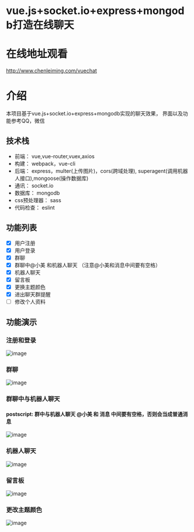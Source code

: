 # vue.js+socket.io+express+mongodb打造在线聊天
# 在线地址观看
http://www.chenleiming.com/vuechat

# 介绍
本项目基于vue.js+socket.io+express+mongodb实现的聊天效果， 界面以及功能参考QQ，微信

## 技术栈
* 前端： vue,vue-router,vuex,axios
* 构建： webpack，vue-cli
* 后端： express，multer(上传图片)，cors(跨域处理), superagent(调用机器人接口),mongoose(操作数据库)
* 通讯： socket.io
* 数据库： mongodb
* css预处理器： sass
* 代码检查： eslint

## 功能列表
* [x] 用户注册
* [x] 用户登录
* [x] 群聊
* [x] 群聊中@小美 和机器人聊天 （注意@小美和消息中间要有空格）
* [x] 机器人聊天
* [x] 留言板
* [x] 更换主题颜色
* [x] 进出聊天群提醒
* [ ] 修改个人资料

## 功能演示

### 注册和登录

![image](https://github.com/clm960227/vuechat/blob/master/gif/gif1.gif)

### 群聊

![image](https://github.com/clm960227/vuechat/blob/master/gif/gif2.gif)

### 群聊中与机器人聊天
#### postscript: 群中与机器人聊天 @小美 和 消息 中间要有空格，否则会当成普通消息

![image](https://github.com/clm960227/vuechat/blob/master/gif/gif3.gif)

### 机器人聊天

![image](https://github.com/clm960227/vuechat/blob/master/gif/gif4.gif)

### 留言板

![image](https://github.com/clm960227/vuechat/blob/master/gif/gif5.gif)

### 更改主题颜色

![image](https://github.com/clm960227/vuechat/blob/master/gif/gif6.gif)
